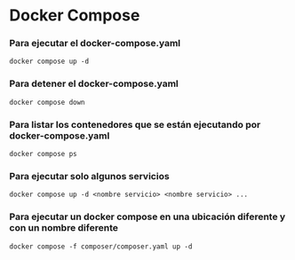 # Docker Compose

### Para ejecutar el docker-compose.yaml

```
docker compose up -d
```

### Para detener el docker-compose.yaml

```
docker compose down
```

### Para listar los contenedores que se están ejecutando por docker-compose.yaml

```
docker compose ps
```

### Para ejecutar solo algunos servicios

```
docker compose up -d <nombre servicio> <nombre servicio> ...
```

### Para ejecutar un docker compose en una ubicación diferente y con un nombre diferente
```
docker compose -f composer/composer.yaml up -d
```